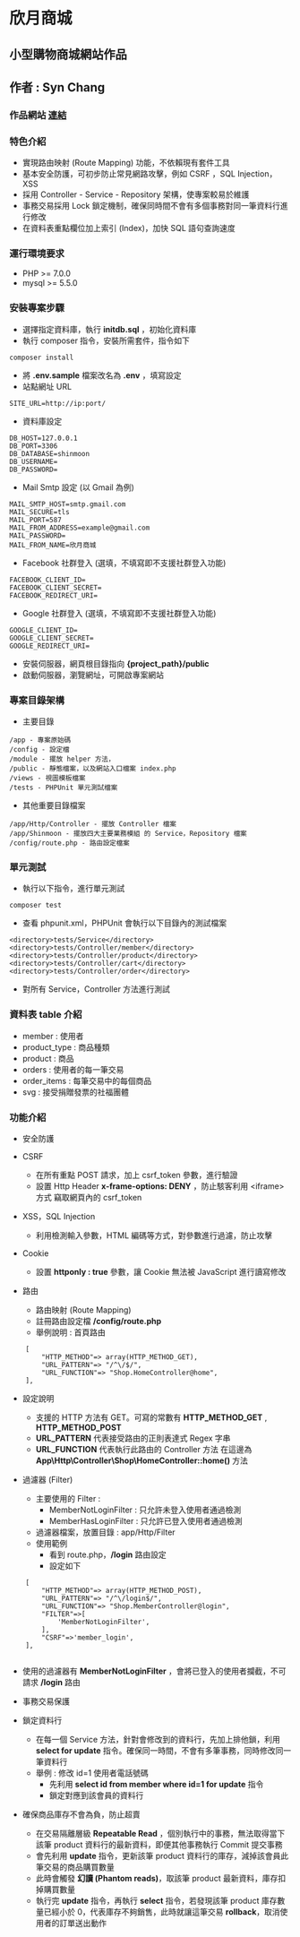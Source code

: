 
# 欣月商城

## 小型購物商城網站作品
## 作者 : Syn Chang


### 作品網站  [連結](https://ec2-13-59-191-77.us-east-2.compute.amazonaws.com/)
### 特色介紹
- 實現路由映射 (Route Mapping) 功能，不依賴現有套件工具
- 基本安全防護，可初步防止常見網路攻擊，例如 CSRF ，SQL Injection，XSS
- 採用 Controller - Service - Repository 架構，使專案較易於維護
- 事務交易採用 Lock 鎖定機制，確保同時間不會有多個事務對同一筆資料行進行修改
- 在資料表重點欄位加上索引 (Index)，加快 SQL 語句查詢速度

### 運行環境要求
- PHP >=  7.0.0
- mysql >= 5.5.0

### 安裝專案步驟
- 選擇指定資料庫，執行 **initdb.sql** ，初始化資料庫
- 執行 composer 指令，安裝所需套件，指令如下

```
composer install
```
- 將 **.env.sample** 檔案改名為 **.env** ，填寫設定
 - 站點網址 URL
 
```
SITE_URL=http://ip:port/
```
 - 資料庫設定

```
DB_HOST=127.0.0.1
DB_PORT=3306
DB_DATABASE=shinmoon
DB_USERNAME=
DB_PASSWORD=
```
 - Mail Smtp 設定 (以 Gmail 為例)
```
MAIL_SMTP_HOST=smtp.gmail.com
MAIL_SECURE=tls
MAIL_PORT=587
MAIL_FROM_ADDRESS=example@gmail.com
MAIL_PASSWORD=
MAIL_FROM_NAME=欣月商城

```
 - Facebook 社群登入 (選填，不填寫即不支援社群登入功能)
 
```
FACEBOOK_CLIENT_ID=
FACEBOOK_CLIENT_SECRET=
FACEBOOK_REDIRECT_URI=
```
 - Google 社群登入 (選填，不填寫即不支援社群登入功能)
 
```
GOOGLE_CLIENT_ID=
GOOGLE_CLIENT_SECRET=
GOOGLE_REDIRECT_URI=
```
- 安裝伺服器，網頁根目錄指向 **{project_path}/public**
- 啟動伺服器，瀏覽網址，可開啟專案網站


### 專案目錄架構
- 主要目錄

```
/app - 專案原始碼
/config - 設定檔
/module - 擺放 helper 方法，
/public - 靜態檔案，以及網站入口檔案 index.php
/views - 視圖模板檔案
/tests - PHPUnit 單元測試檔案
```
- 其他重要目錄檔案

```
/app/Http/Controller - 擺放 Controller 檔案
/app/Shinmoon - 擺放四大主要業務模組 的 Service，Repository 檔案
/config/route.php - 路由設定檔案
```


  ### 單元測試
* 執行以下指令，進行單元測試

 ```
composer test
 ```
* 查看 phpunit.xml，PHPUnit 會執行以下目錄內的測試檔案

```
<directory>tests/Service</directory>
<directory>tests/Controller/member</directory>
<directory>tests/Controller/product</directory>
<directory>tests/Controller/cart</directory>
<directory>tests/Controller/order</directory>
```

* 對所有 Service，Controller 方法進行測試

### 資料表 table 介紹
- member : 使用者
- product_type : 商品種類
- product : 商品
- orders : 使用者的每一筆交易
- order_items : 每筆交易中的每個商品
- svg : 接受捐贈發票的社福團體

### 功能介紹
- 安全防護
 - CSRF
   - 在所有重點 POST 請求，加上 csrf_token 參數，進行驗證
   - 設置 Http Header **x-frame-options: DENY** ，防止駭客利用 &lt;iframe&gt; 方式
   竊取網頁內的 csrf_token
 - XSS，SQL Injection
   - 利用檢測輸入參數，HTML 編碼等方式，對參數進行過濾，防止攻擊
 - Cookie
   - 設置 **httponly : true** 參數，讓 Cookie 無法被 JavaScript 進行讀寫修改

- 路由
  - 路由映射 (Route Mapping)
   - 註冊路由設定檔 **/config/route.php** 
   - 舉例說明 : 首頁路由
 
```
    [
        "HTTP_METHOD"=> array(HTTP_METHOD_GET),
        "URL_PATTERN"=> "/^\/$/",
        "URL_FUNCTION"=> "Shop.HomeController@home",  
    ],
```
   - 設定說明
     - 支援的 HTTP 方法有 GET。可寫的常數有 **HTTP_METHOD_GET** , **HTTP_METHOD_POST**
     - **URL_PATTERN** 代表接受路由的正則表達式 Regex 字串
     - **URL_FUNCTION** 代表執行此路由的 Controller 方法
	 在這邊為 **App\Http\Controller\Shop\HomeController::home()** 方法

 - 過濾器 (Filter)
   - 主要使用的 Filter : 
     - MemberNotLoginFilter : 只允許未登入使用者通過檢測
	 - MemberHasLoginFilter : 只允許已登入使用者通過檢測
   - 過濾器檔案，放置目錄 : app/Http/Filter 
   - 使用範例
     - 看到 route.php，**/login** 路由設定
     - 設定如下
      
```
    [
        "HTTP_METHOD"=> array(HTTP_METHOD_POST),
        "URL_PATTERN"=> "/^\/login$/",
        "URL_FUNCTION"=> "Shop.MemberController@login",
        "FILTER"=>[
            'MemberNotLoginFilter',
        ],
        "CSRF"=>'member_login',
    ],
	  
```
   - 使用的過濾器有 **MemberNotLoginFilter** ，會將已登入的使用者攔截，不可請求 **/login** 路由
   
- 事務交易保護
 - 鎖定資料行
   - 在每一個 Service 方法，針對會修改到的資料行，先加上排他鎖，利用 **select for update** 指令。確保同一時間，不會有多筆事務，同時修改同一筆資料行
   - 舉例 : 修改 id=1 使用者電話號碼
     - 先利用 **select id from member where id=1 for update** 指令
	 - 鎖定對應到該會員的資料行
 
 - 確保商品庫存不會為負，防止超賣
   - 在交易隔離層級 **Repeatable Read** ，個別執行中的事務，無法取得當下該筆 product 資料行的最新資料，即便其他事務執行 Commit 提交事務
    - 會先利用 **update** 指令，更新該筆 product 資料行的庫存，減掉該會員此筆交易的商品購買數量
	- 此時會觸發 **幻讀 (Phantom reads)**，取該筆 product 最新資料，庫存扣掉購買數量
    - 執行完 **update** 指令，再執行 **select** 指令，若發現該筆 product 庫存數量已經小於 0，代表庫存不夠銷售，此時就讓這筆交易 **rollback**，取消使用者的訂單送出動作
    
